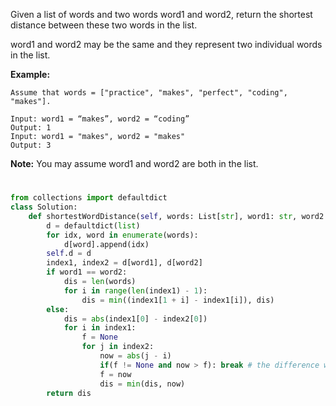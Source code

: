Given a list of words and two words word1 and word2, return the shortest distance between these two words in the list.

word1 and word2 may be the same and they represent two individual words in the list.

**Example:**
```
Assume that words = ["practice", "makes", "perfect", "coding", "makes"].

Input: word1 = “makes”, word2 = “coding”
Output: 1
Input: word1 = "makes", word2 = "makes"
Output: 3
```
**Note:**
You may assume word1 and word2 are both in the list.
#
```python
from collections import defaultdict
class Solution:
    def shortestWordDistance(self, words: List[str], word1: str, word2: str) -> int:
        d = defaultdict(list)
        for idx, word in enumerate(words):
            d[word].append(idx)
        self.d = d
        index1, index2 = d[word1], d[word2]
        if word1 == word2:
            dis = len(words)
            for i in range(len(index1) - 1):
                dis = min((index1[1 + i] - index1[i]), dis)
        else:
            dis = abs(index1[0] - index2[0])
            for i in index1:
                f = None
                for j in index2:
                    now = abs(j - i)
                    if(f != None and now > f): break # the difference will become larger absolutely
                    f = now
                    dis = min(dis, now)
        return dis
```
